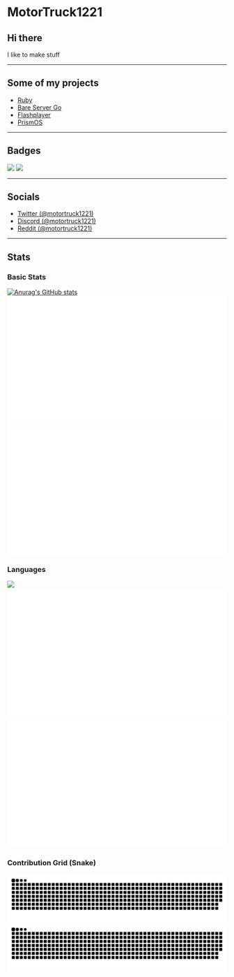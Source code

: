 # MotorTruck1221 

## Hi there

I like to make stuff 

---
## Some of my projects

- [Ruby](https://github.com/ruby-network/ruby)
- [Bare Server Go](https://github.com/ruby-network/bare-server-go)
- [Flashplayer](https://github.com/allancoding/flashplayer)
- [PrismOS](https://github.com/prismnet)

---
##  Badges

![](https://komarev.com/ghpvc/?style=for-the-badge&username=motortruck1221)
![](https://img.shields.io/github/followers/motortruck1221?style=for-the-badge)

---
## Socials

- [Twitter (@motortruck1221)](https://twitter.com/motortruck1221)
- [Discord (@motortruck1221)](https://discord.com/users/818995901791207454)
- [Reddit (@motortruck1221)](https://www.reddit.com/user/motortruck1221)

---
## Stats

### Basic Stats
[![Anurag's GitHub stats](https://github-readme-stats.vercel.app/api?username=MotorTruck1221&show_icons=true&theme=gotham)](https://github.com/anuraghazra/github-readme-stats)
![](https://raw.githubusercontent.com/motortruck1221/github-stats/master/generated/overview.svg#gh-dark-mode-only)
![](https://raw.githubusercontent.com/motortruck1221/github-stats/master/generated/overview.svg#gh-light-mode-only)

### Languages
![](https://github-readme-stats.vercel.app/api/top-langs/?username=MotorTruck1221&layout=compact&theme=gotham)
![](https://raw.githubusercontent.com/motortruck1221/github-stats/master/generated/languages.svg#gh-dark-mode-only)
![](https://raw.githubusercontent.com/motortruck1221/github-stats/master/generated/languages.svg#gh-light-mode-only)

### Contribution Grid (Snake)
![github contribution grid snake animation](https://raw.githubusercontent.com/motortruck1221/motortruck1221/output/github-contribution-grid-snake-dark.svg#gh-dark-mode-only)![github contribution grid snake animation](https://raw.githubusercontent.com/motortruck1221/motortruck1221/output/github-contribution-grid-snake.svg#gh-light-mode-only)

